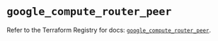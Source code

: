 # `google_compute_router_peer`

Refer to the Terraform Registry for docs: [`google_compute_router_peer`](https://registry.terraform.io/providers/hashicorp/google/5.12.0/docs/resources/compute_router_peer).
